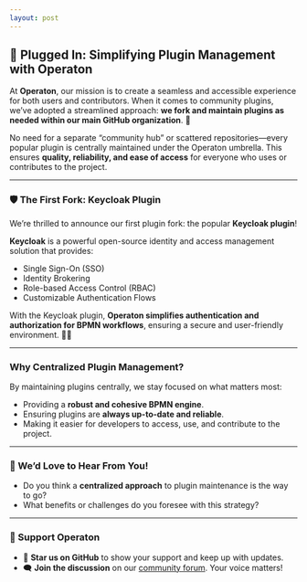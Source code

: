 ```yaml
---
layout: post
---
```


## 🔌 Plugged In: Simplifying Plugin Management with Operaton

At **Operaton**, our mission is to create a seamless and accessible experience for both users and contributors. When it comes to community plugins, we’ve adopted a streamlined approach: **we fork and maintain plugins as needed within our main GitHub organization**. 🚀

No need for a separate “community hub” or scattered repositories—every popular plugin is centrally maintained under the Operaton umbrella. This ensures **quality, reliability, and ease of access** for everyone who uses or contributes to the project.

---

### 🛡️ The First Fork: Keycloak Plugin

We’re thrilled to announce our first plugin fork: the popular **Keycloak plugin**!

**Keycloak** is a powerful open-source identity and access management solution that provides:
- Single Sign-On (SSO)
- Identity Brokering
- Role-based Access Control (RBAC)
- Customizable Authentication Flows

With the Keycloak plugin, **Operaton simplifies authentication and authorization for BPMN workflows**, ensuring a secure and user-friendly environment. 🔐✨

---

### Why Centralized Plugin Management?

By maintaining plugins centrally, we stay focused on what matters most:
- Providing a **robust and cohesive BPMN engine**.
- Ensuring plugins are **always up-to-date and reliable**.
- Making it easier for developers to access, use, and contribute to the project.

---

### 💬 We’d Love to Hear From You!

- Do you think a **centralized approach** to plugin maintenance is the way to go?
- What benefits or challenges do you foresee with this strategy?

---

### 📢 Support Operaton

- 🌟 **Star us on GitHub** to show your support and keep up with updates.
- 🗨️ **Join the discussion** on our [community forum](https://forum.operaton.org). Your voice matters!
